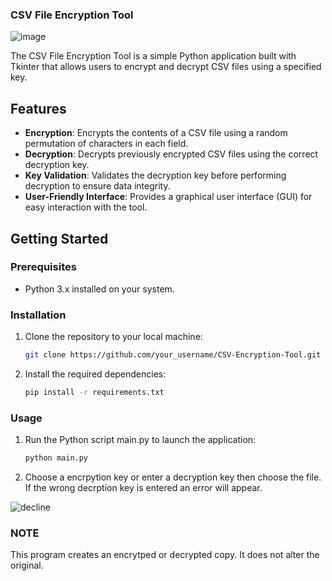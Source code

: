  ### CSV File Encryption Tool
![image](https://github.com/BayDev20/CSVencryptor/assets/152105436/8d64bb13-9939-41d3-b9c3-ad17930dea9e)

The CSV File Encryption Tool is a simple Python application built with Tkinter that allows users to encrypt and decrypt CSV files using a specified key.

## Features

- **Encryption**: Encrypts the contents of a CSV file using a random permutation of characters in each field.
- **Decryption**: Decrypts previously encrypted CSV files using the correct decryption key.
- **Key Validation**: Validates the decryption key before performing decryption to ensure data integrity.
- **User-Friendly Interface**: Provides a graphical user interface (GUI) for easy interaction with the tool.

## Getting Started

### Prerequisites

- Python 3.x installed on your system.

### Installation

1. Clone the repository to your local machine:

   ```sh
   git clone https://github.com/your_username/CSV-Encryption-Tool.git
   ```
2. Install the required dependencies:
   ```sh
   pip install -r requirements.txt
   ```
### Usage
1. Run the Python script main.py to launch the application:
   ```sh
   python main.py
   ```
2. Choose a encrpytion key or enter a decryption key then choose the file. If the wrong decrption key is entered an error will appear.
   
![decline](https://github.com/BayDev20/CSVencryptor/assets/152105436/a789590a-529e-43b7-bbbb-daca1c4b9e3f)

### NOTE
This program creates an encrytped or decrypted copy. It does not alter the original. 
